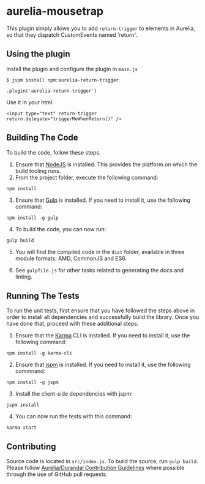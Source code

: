 # aurelia-mousetrap

This plugin simply allows you to add `return-trigger` to elements in Aurelia, so that they dispatch CustomEvents named 'return'.


## Using the plugin

Install the plugin and configure the plugin in `main.js`

`$ jspm install npm:aurelia-return-trigger`

```
.plugin('aurelia-return-trigger')
```

Use it in your html:

```
<input type="text" return-trigger return.delegate="triggerMeWhenReturn()" />
```


## Building The Code

To build the code, follow these steps.

1. Ensure that [NodeJS](http://nodejs.org/) is installed. This provides the platform on which the build tooling runs.
2. From the project folder, execute the following command:

  ```shell
  npm install
  ```
3. Ensure that [Gulp](http://gulpjs.com/) is installed. If you need to install it, use the following command:

  ```shell
  npm install -g gulp
  ```
4. To build the code, you can now run:

  ```shell
  gulp build
  ```
5. You will find the compiled code in the `dist` folder, available in three module formats: AMD, CommonJS and ES6.

6. See `gulpfile.js` for other tasks related to generating the docs and linting.

## Running The Tests

To run the unit tests, first ensure that you have followed the steps above in order to install all dependencies and successfully build the library. Once you have done that, proceed with these additional steps:

1. Ensure that the [Karma](http://karma-runner.github.io/) CLI is installed. If you need to install it, use the following command:

  ```shell
  npm install -g karma-cli
  ```
2. Ensure that [jspm](http://jspm.io/) is installed. If you need to install it, use the following commnand:

  ```shell
  npm install -g jspm
  ```
3. Install the client-side dependencies with jspm:

  ```shell
  jspm install
  ```

4. You can now run the tests with this command:

  ```shell
  karma start
  ```

## Contributing

Source code is located in `src/index.js`. To build the source, run `gulp build`. Please follow [Aurelia/Durandal Contribution Guidelines](https://github.com/DurandalProject/about/blob/master/CONTRIBUTING.md#type) where possible through the use of GitHub pull requests.